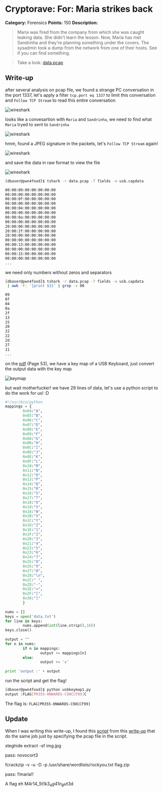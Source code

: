 # Cryptorave: For: Maria strikes back

**Category:** Forensics
**Points:** 150
**Description:**

> Maria was fired from the company from which she was caught leaking data. She didn't learn the lesson. Now, Maria has met Sandrinha and they're planning something under the covers. The sysadmin took a dump from the network from one of their hosts. See if you can find something. 

> Take a look: [data.pcap](https://github.com/dbaser/CTF-Write-ups/blob/master/CryptoRave-2017/for150-maria_strikes_back/logs.pcap)


## Write-up

after several analysis on pcap file, we found a strange PC conversation in the port 1337, let's apply a filter `tcp.port eq 1337` to limit this conversation and `Follow TCP Stream` to read this entire conversation

![wireshark](https://raw.githubusercontent.com/dbaser/CTF-Write-ups/master/CryptoRave-2017/for150-maria_strikes_back/for150-maria_strikes_back-01.png)

looks like a convesartion with `Maria` and `Sandrinha`, we need to find what `Maria` tryed to sent to `Sandrinha`

![wireshark](https://raw.githubusercontent.com/dbaser/CTF-Write-ups/master/CryptoRave-2017/for150-maria_strikes_back/for150-maria_strikes_back-02.png)

hmm, found a JPEG signature in the packets, let's `Follow TCP Stream` again!

![wireshark](https://raw.githubusercontent.com/dbaser/CTF-Write-ups/master/CryptoRave-2017/for150-maria_strikes_back/for150-maria_strikes_back-03.png)

and save the data in raw format to view the file

![wireshark](https://raw.githubusercontent.com/dbaser/CTF-Write-ups/master/CryptoRave-2017/for150-maria_strikes_back/for150-maria_strikes_back-04.png)

```bash
[dbaser@pwn4food]$ tshark -r data.pcap -T fields -e usb.capdata

00:00:09:00:00:00:00:00
00:00:00:00:00:00:00:00
00:00:0f:00:00:00:00:00
00:00:00:00:00:00:00:00
00:00:04:00:00:00:00:00
00:00:00:00:00:00:00:00
00:00:0a:00:00:00:00:00
00:00:00:00:00:00:00:00
20:00:00:00:00:00:00:00
20:00:2f:00:00:00:00:00
20:00:00:00:00:00:00:00
00:00:00:00:00:00:00:00
00:00:13:00:00:00:00:00
00:00:00:00:00:00:00:00
00:00:15:00:00:00:00:00
00:00:00:00:00:00:00:00
...
```    

we need only numbers without zeros and separators

```bash
[dbaser@pwn4food]$ tshark -r data.pcap -T fields -e usb.capdata
 | awk -F: '{print $3}' | grep -v 00 

09
0f
04
0a
2f
13
15
20
22
22
2d
27
11
...
```   

on the [pdf](http://www.usb.org/developers/hidpage/Hut1_12v2.pdf?) (Page 53), we have a key map of a USB Keyboard, just convert the output data with the key map

![keymap](https://raw.githubusercontent.com/dbaser/CTF-Write-ups/master/picoCTF-2017/for80-just_keyp_trying/for80-just_keyp_trying-02.png)

but wait motherfucker! we have 29 lines of data, let's use a python script to do the work for us! :D

```python
#!/usr/bin/python
mappings = {
        0x04:"A",
        0x05:"B",
        0x06:"C",
        0x07:"D",
        0x08:"E",
        0x09:"F",
        0x0A:"G",
        0x0B:"H",
        0x0C:"I",
        0x0D:"J",
        0x0E:"K",
        0x0F:"L",
        0x10:"M",
        0x11:"N",
        0x12:"O",
        0x13:"P",
        0x14:"Q",
        0x15:"R",
        0x16:"S",
        0x17:"T",
        0x18:"U",
        0x19:"V",
        0x1A:"W",
        0x1B:"X",
        0x1C:"Y",
        0x1D:"Z",
        0x1E:"1",
        0x1F:"2",
        0x20:"3",
        0x21:"4",
        0x22:"5",
        0x23:"6",
        0x24:"7",
        0x25:"8",
        0x26:"9",
        0x27:"0",
        0x28:"\n",
        0x2C:" ",
        0x2D:"-",
        0x2E:"=",
        0x2F:"[",
        0x30:"]"
        }
 
nums = []
keys = open('data.txt')
for line in keys:
        nums.append(int(line.strip(),16))
keys.close()
 
output = ""
for n in nums:
        if n in mappings:
                output += mappings[n]
        else:
                output += 'x'
 
print 'output :' + output
```
run the script and get the flag!

```bash
[dbaser@pwn4food]$ python usbkeymap1.py
output :FLAG[PR355-0NWARDS-C98CCF99]C
```   
The flag is: `FLAG[PR355-0NWARDS-C98CCF99]`

## Update

When I was writing this write-up, I found this [script](https://github.com/dbaser/CTF-Write-ups/blob/master/picoCTF-2017/for80-just_keyp_trying/usbkeymap2.py) from this [write-up](https://webstersprodigy.net/2012/11/09/csaw-2012-quals-tutorialwriteup/) that do the same job just by specifying the pcap file in the script.





steghide extract -sf img.jpg
 
pass: novocort3

fcrackzip -v -u -D -p /usr/share/wordlists/rockyou.txt flag.zip

pass: !!maria!!

A flag eh M4r14_5t1k3$_4g41n_Bu$t3d